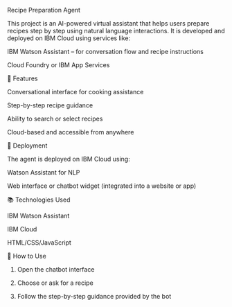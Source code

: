 Recipe Preparation Agent

This project is an AI-powered virtual assistant that helps users prepare recipes step by step using natural language interactions. It is developed and deployed on IBM Cloud using services like:

IBM Watson Assistant – for conversation flow and recipe instructions



Cloud Foundry or IBM App Services 


🎯 Features

Conversational interface for cooking assistance

Step-by-step recipe guidance

Ability to search or select recipes

Cloud-based and accessible from anywhere


🚀 Deployment

The agent is deployed on IBM Cloud using:

Watson Assistant for NLP

Web interface or chatbot widget (integrated into a website or app)


📚 Technologies Used

IBM Watson Assistant

IBM Cloud

HTML/CSS/JavaScript 


📝 How to Use

1. Open the chatbot interface


2. Choose or ask for a recipe


3. Follow the step-by-step guidance provided by the bot
